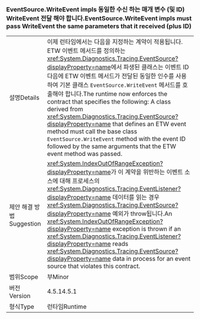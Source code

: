 ### <a name="eventsourcewriteevent-impls-must-pass-writeevent-the-same-parameters-that-it-received-plus-id"></a><span data-ttu-id="e5cc0-101">EventSource.WriteEvent impls 동일한 수신 하는 매개 변수 (및 ID) WriteEvent 전달 해야 합니다.</span><span class="sxs-lookup"><span data-stu-id="e5cc0-101">EventSource.WriteEvent impls must pass WriteEvent the same parameters that it received (plus ID)</span></span>

|   |   |
|---|---|
|<span data-ttu-id="e5cc0-102">설명</span><span class="sxs-lookup"><span data-stu-id="e5cc0-102">Details</span></span>|<span data-ttu-id="e5cc0-103">이제 런타임에서는 다음을 지정하는 계약이 적용됩니다. ETW 이벤트 메서드를 정의하는 <xref:System.Diagnostics.Tracing.EventSource?displayProperty=name>에서 파생된 클래스는 이벤트 ID 다음에 ETW 이벤트 메서드가 전달된 동일한 인수를 사용하여 기본 클래스 <code>EventSource.WriteEvent</code> 메서드를 호출해야 합니다.</span><span class="sxs-lookup"><span data-stu-id="e5cc0-103">The runtime now enforces the contract that specifies the following: A class derived from <xref:System.Diagnostics.Tracing.EventSource?displayProperty=name> that defines an ETW event method must call the base class <code>EventSource.WriteEvent</code> method with the event ID followed by the same arguments that the ETW event method was passed.</span></span>|
|<span data-ttu-id="e5cc0-104">제안 해결 방법</span><span class="sxs-lookup"><span data-stu-id="e5cc0-104">Suggestion</span></span>|<span data-ttu-id="e5cc0-105"><xref:System.IndexOutOfRangeException?displayProperty=name>가 이 계약을 위반하는 이벤트 소스에 대해 프로세스의 <xref:System.Diagnostics.Tracing.EventListener?displayProperty=name> 데이터를 읽는 경우 <xref:System.Diagnostics.Tracing.EventSource?displayProperty=name> 예외가 throw됩니다.</span><span class="sxs-lookup"><span data-stu-id="e5cc0-105">An <xref:System.IndexOutOfRangeException?displayProperty=name> exception is thrown if an <xref:System.Diagnostics.Tracing.EventListener?displayProperty=name> reads <xref:System.Diagnostics.Tracing.EventSource?displayProperty=name> data in process for an event source that violates this contract.</span></span>|
|<span data-ttu-id="e5cc0-106">범위</span><span class="sxs-lookup"><span data-stu-id="e5cc0-106">Scope</span></span>|<span data-ttu-id="e5cc0-107">부</span><span class="sxs-lookup"><span data-stu-id="e5cc0-107">Minor</span></span>|
|<span data-ttu-id="e5cc0-108">버전</span><span class="sxs-lookup"><span data-stu-id="e5cc0-108">Version</span></span>|<span data-ttu-id="e5cc0-109">4.5.1</span><span class="sxs-lookup"><span data-stu-id="e5cc0-109">4.5.1</span></span>|
|<span data-ttu-id="e5cc0-110">형식</span><span class="sxs-lookup"><span data-stu-id="e5cc0-110">Type</span></span>|<span data-ttu-id="e5cc0-111">런타임</span><span class="sxs-lookup"><span data-stu-id="e5cc0-111">Runtime</span></span>|


